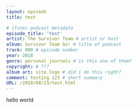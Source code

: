 ```yaml
---
layout: episode
title: test

# iTunes podcast metadata
episode_title: 'test'
artist: The Survivor Team # artist or host
album: Survivor Team Go! # title of podcast
track: 000 # episode number
year: 2018
genre: personal journals # is this one of them?
copyright: # ???
album art: site.logo # did i do this right?
comment: testing 123 # short summary
URL: /2018/08/23/test.html
---
```


hello world